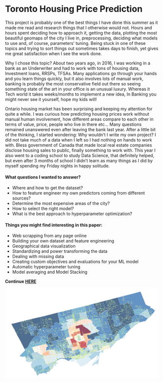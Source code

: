 # Toronto Housing Price Prediction #

This project is probably one of the best things I have done this summer as it made me read and research things that I otherwise would not. Hours and hours spent deciding how to approach it, getting the data, plotting the most beautiful geomaps of the city I live in, preprocessing, deciding what models to use and, of course, parameters’ tuning. Being stuck in one of these topics and trying to sort things out sometimes takes days to finish, yet gives me great satisfaction when I see the work done.

Why I chose this topic? About two years ago, in 2016, I was working in a bank as an Underwriter and had to work with tons of housing data, Investment loans, RRSPs, TFSAs. Many applications go through your hands and you learn things quickly, but it also involves lots of manual work, banking is probably the most conservative field out there so seeing something state of the art in your office is an unusual luxury. Whereas it Tech world it takes weeks/months to implement a new idea, In Banking you might never see it yourself, hope my kids will!

Ontario housing market has been surprising and keeping my attention for quite a while. I was curious how predicting housing prices work without manual human involvement, how different areas compare to each other in terms of value, price, people who live in there etc… Many questions remained unanswered even after leaving the bank last year. After a little bit of the thinking, I started wondering: Why wouldn’t I write my own project? I did not take much of a data when I left so I had nothing on hands to work with. Bless government of Canada that made local real estate companies disclose housing sales to public, finally something to work with. This year I also went to a coding school to study Data Science, that definitely helped, but even after 3 months of school I didn’t learn as many things as I did by myself spending my Friday nights in happy solitude.
#### What questions I wanted to answer? ####
- Where and how to get the dataset?
- How to feature engineer my own predictors coming from different sources?
- Determine the most expensive areas of the city?
- How to select the right model?
- What is the best approach to hyperparameter optimization?

#### Things you might find interesting in this paper: ####
- Web scrapping from any page online
- Building your own dataset and feature engineering
- Geographical data visualization
- Standardizing and power transforming the data
- Dealing with missing data
- Creating custom objectives and evaluations for your ML model
- Automatic hyperparameter tuning
- Model averaging and Model Stacking

**Continue [HERE](https://nbviewer.jupyter.org/github/SlavOK400/Toronto-housing-price-prediction/blob/master/GTA_housing.ipynb)**

 <img src="bokeh_toronto_housing_capture_1.JPG"> 
